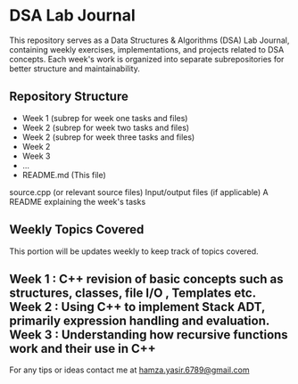 # DSA Lab Journal
This repository serves as a Data Structures & Algorithms (DSA) Lab Journal, containing weekly exercises, implementations, and projects related to DSA concepts. Each week's work is organized into separate subrepositories for better structure and maintainability.

## Repository Structure
- Week 1      (subrep for week one tasks and files)
- Week 2      (subrep for week two tasks and files)
- Week 2      (subrep for week three tasks and files)
- Week 2
- Week 3
- ...
- README.md   (This file)

source.cpp (or relevant source files)
Input/output files (if applicable)
A README explaining the week's tasks

## Weekly Topics Covered
This  portion will be updates weekly to keep track of topics covered.

Week 1 : C++ revision of basic concepts such as structures, classes, file I/O , Templates etc.
Week 2 : Using C++ to implement Stack ADT, primarily expression handling and evaluation.
Week 3 : Understanding how recursive functions work and their use in C++
---
For any tips or ideas contact me at hamza.yasir.6789@gmail.com
